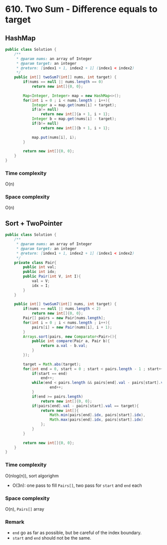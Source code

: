 # 610. Two Sum - Difference equals to target

## HashMap
```java
public class Solution {
    /**
     * @param nums: an array of Integer
     * @param target: an integer
     * @return: [index1 + 1, index2 + 1] (index1 < index2)
     */
    public int[] twoSum7(int[] nums, int target) {
        if(nums == null || nums.length == 0)
            return new int[]{0, 0};
        
        Map<Integer, Integer> map = new HashMap<>();
        for(int i = 0 ; i < nums.length ; i++){
            Integer a = map.get(nums[i] + target);
            if(a!= null) 
                return new int[]{a + 1, i + 1};
            Integer b = map.get(nums[i] - target);
            if(b!= null) 
                return new int[]{b + 1, i + 1};
                
            map.put(nums[i], i);
        }
        
        return new int[]{0, 0};
    }
}
```
### Time complexity
O(n)
### Space complexity
O(n)

## Sort + TwoPointer
```java
public class Solution {
    /**
     * @param nums: an array of Integer
     * @param target: an integer
     * @return: [index1 + 1, index2 + 1] (index1 < index2)
     */
    private class Pair{
        public int val;
        public int idx;
        public Pair(int V, int I){
            val = V;
            idx = I;
        }
    }
    
    public int[] twoSum7(int[] nums, int target) {
        if(nums == null || nums.length < 2)
            return new int[]{0, 0};
        Pair[] pairs = new Pair[nums.length];   
        for(int i = 0 ; i < nums.length ; i++){
            pairs[i] = new Pair(nums[i], i + 1);
        }
        Arrays.sort(pairs, new Comparator<Pair>(){
            public int compare(Pair a, Pair b){
                return a.val - b.val;
            }
        });
        
        target = Math.abs(target);
        for(int end = 0, start = 0 ; start < pairs.length - 1 ; start++){
            if(start == end) 
                end++;
            while(end < pairs.length && pairs[end].val - pairs[start].val < target){
                    end++;
            }
            if(end >= pairs.length)
                return new int[]{0, 0};
            if(pairs[end].val - pairs[start].val == target){
                return new int[]{
                    Math.min(pairs[end].idx, pairs[start].idx),
                    Math.max(pairs[end].idx, pairs[start].idx)
                };
            }
        }
        
        return new int[]{0, 0};
    }
}
```
### Time complexity
O(nlog(n)), sort algorighm
* O(3n): one pass to fill `Pairs[]`, two pass for `start` and `end` each
### Space complexity
O(n), `Pairs[]` array
### Remark
* `end` go as far as possible, but be careful of the index boundary.
* `start` and `end` should not be the same.